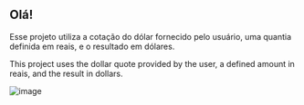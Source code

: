 Olá!
----------------------------------------------------------------------------------------------------------------------------------------------------------------------------
Esse projeto utiliza a cotação do dólar fornecido pelo usuário, uma quantia definida em reais, e o resultado em dólares.

This project uses the dollar quote provided by the user, a defined amount in reais, and the result in dollars.

![image](https://github.com/GHTassinari/InstitutoFederal/assets/102005103/3bc1ce26-96d2-4806-bfce-b614a9c11284)

